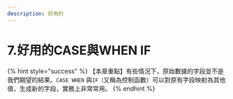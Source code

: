 ```yaml
---
description: 好用的
---
```


# 7.好用的CASE與WHEN IF

{% hint style="success" %}
【本章重點】有些情況下，原始數據的字段並不是我們期望的結果。`CASE WHEN` 與`IF（`又稱為控制函數）可以對原有字段映射為其他值，生成新的字段，實務上非常常用。
{% endhint %}

